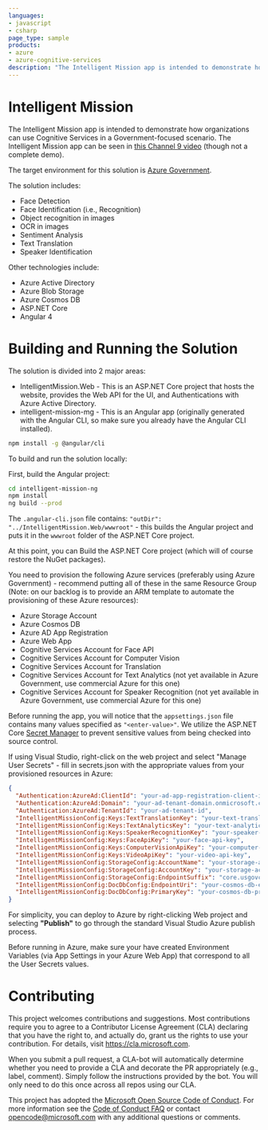 ```yaml
---
languages:
- javascript
- csharp
page_type: sample
products:
- azure
- azure-cognitive-services
description: "The Intelligent Mission app is intended to demonstrate how organizations can use Cognitive Services in a Government-focused scenario."
---
```


# Intelligent Mission

The Intelligent Mission app is intended to demonstrate how organizations
can use Cognitive Services in a Government-focused scenario. The Intelligent
Mission app can be seen in [this Channel 9 video](https://channel9.msdn.com/blogs/Azure-Government/Cognitive-Services-on-Azure-Government-Intelligent-Mission) (though not a complete demo).

The target environment for this solution is [Azure Government](https://azure.microsoft.com/en-us/overview/clouds/government/).

The solution includes:

* Face Detection
* Face Identification (i.e., Recognition)
* Object recognition in images
* OCR in images
* Sentiment Analysis
* Text Translation
* Speaker Identification

Other technologies include:

* Azure Active Directory
* Azure Blob Storage
* Azure Cosmos DB
* ASP.NET Core
* Angular 4

# Building and Running the Solution

The solution is divided into 2 major areas:
* IntelligentMission.Web - This is an ASP.NET Core project that hosts the website, provides the Web API for the UI, and Authentications with Azure Active Directory.
* intelligent-mission-mg - This is an Angular app (originally generated with the Angular CLI, so make sure you already have the Angular CLI installed).

```bash
npm install -g @angular/cli
```

To build and run the solution locally:

First, build the Angular project:

```bash
cd intelligent-mission-ng
npm install
ng build --prod
```

The `.angular-cli.json` file contains: `"outDir": "../IntelligentMission.Web/wwwroot"` - this builds the Angular project and puts it in the 
`wwwroot` folder of the ASP.NET Core project.

At this point, you can Build the ASP.NET Core project (which will of course restore the NuGet packages).

You need to provision the following Azure services (preferably using Azure Government) - recommend putting all of these in the same 
Resource Group (Note: on our backlog is to provide an ARM template to automate the provisioning of these Azure resources):

* Azure Storage Account
* Azure Cosmos DB
* Azure AD App Registration
* Azure Web App
* Cognitive Services Account for Face API
* Cognitive Services Account for Computer Vision
* Cognitive Services Account for Translation
* Cognitive Services Account for Text Analytics (not yet available in Azure Government, use commercial Azure for this one)
* Cognitive Services Account for Speaker Recognition (not yet available in Azure Government, use commercial Azure for this one)

Before running the app, you will notice that the `appsettings.json` file contains many values specified as `"<enter-value>"`. We utilize the ASP.NET
Core [Secret Manager](https://docs.microsoft.com/en-us/aspnet/core/security/app-secrets) to prevent sensitive values from being checked into source control.

If using Visual Studio, right-click on the web project and select "Manage User Secrets" - fill in secrets.json with the appropriate values
from your provisioned resources in Azure:

```json
{
  "Authentication:AzureAd:ClientId": "your-ad-app-registration-client-id",
  "Authentication:AzureAd:Domain": "your-ad-tenant-domain.onmicrosoft.com",
  "Authentication:AzureAd:TenantId": "your-ad-tenant-id",
  "IntelligentMissionConfig:Keys:TextTranslationKey": "your-text-translation-key",
  "IntelligentMissionConfig:Keys:TextAnalyticsKey": "your-text-analytics-key",
  "IntelligentMissionConfig:Keys:SpeakerRecognitionKey": "your-speaker-recognition-key",
  "IntelligentMissionConfig:Keys:FaceApiKey": "your-face-api-key",
  "IntelligentMissionConfig:Keys:ComputerVisionApiKey": "your-computer-vision-key",
  "IntelligentMissionConfig:Keys:VideoApiKey": "your-video-api-key",
  "IntelligentMissionConfig:StorageConfig:AccountName": "your-storage-account-name",
  "IntelligentMissionConfig:StorageConfig:AccountKey": "your-storage-account-key",
  "IntelligentMissionConfig:StorageConfig:EndpointSuffix": "core.usgovcloudapi.net",
  "IntelligentMissionConfig:DocDbConfig:EndpointUri": "your-cosmos-db-endpoint",
  "IntelligentMissionConfig:DocDbConfig:PrimaryKey": "your-cosmos-db-primary-key",
}
```

For simplicity, you can deploy to Azure by right-clicking Web project and selecting **"Publish"** to go through the standard Visual Studio Azure publish process.

Before running in Azure, make sure your have created Environment Variables (via App Settings in your Azure Web App) that correspond to all the User Secrets values.


# Contributing

This project welcomes contributions and suggestions.  Most contributions require you to agree to a
Contributor License Agreement (CLA) declaring that you have the right to, and actually do, grant us
the rights to use your contribution. For details, visit https://cla.microsoft.com.

When you submit a pull request, a CLA-bot will automatically determine whether you need to provide
a CLA and decorate the PR appropriately (e.g., label, comment). Simply follow the instructions
provided by the bot. You will only need to do this once across all repos using our CLA.

This project has adopted the [Microsoft Open Source Code of Conduct](https://opensource.microsoft.com/codeofconduct/).
For more information see the [Code of Conduct FAQ](https://opensource.microsoft.com/codeofconduct/faq/) or
contact [opencode@microsoft.com](mailto:opencode@microsoft.com) with any additional questions or comments.
